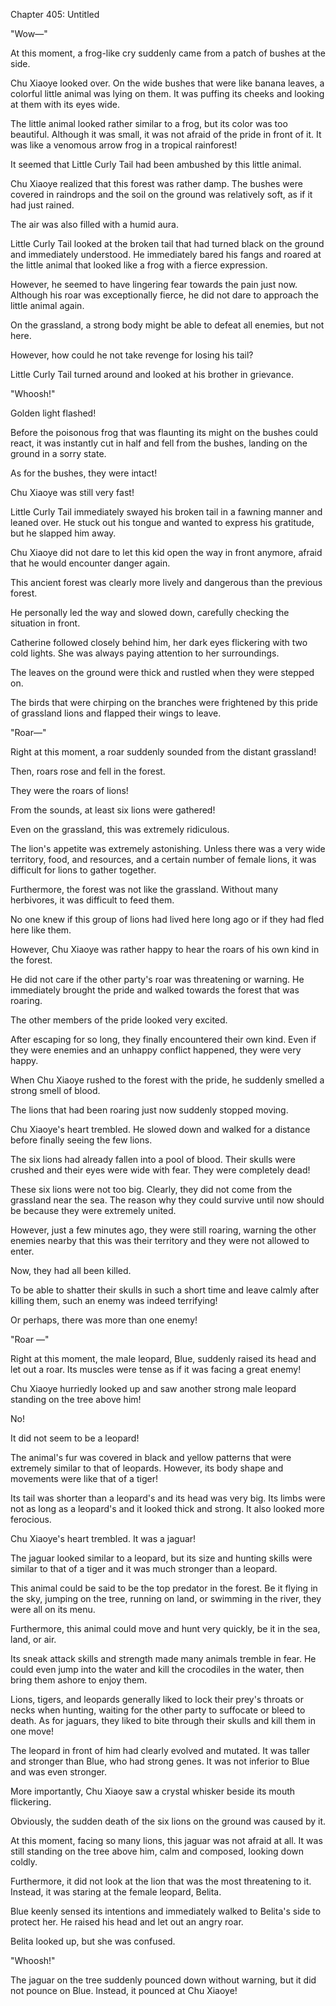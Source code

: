 Chapter 405: Untitled

"Wow—"

At this moment, a frog-like cry suddenly came from a patch of bushes at the side.

Chu Xiaoye looked over. On the wide bushes that were like banana leaves, a colorful little animal was lying on them. It was puffing its cheeks and looking at them with its eyes wide.

The little animal looked rather similar to a frog, but its color was too beautiful. Although it was small, it was not afraid of the pride in front of it. It was like a venomous arrow frog in a tropical rainforest\!

It seemed that Little Curly Tail had been ambushed by this little animal.

Chu Xiaoye realized that this forest was rather damp. The bushes were covered in raindrops and the soil on the ground was relatively soft, as if it had just rained.

The air was also filled with a humid aura.

Little Curly Tail looked at the broken tail that had turned black on the ground and immediately understood. He immediately bared his fangs and roared at the little animal that looked like a frog with a fierce expression.

However, he seemed to have lingering fear towards the pain just now. Although his roar was exceptionally fierce, he did not dare to approach the little animal again.

On the grassland, a strong body might be able to defeat all enemies, but not here.

However, how could he not take revenge for losing his tail?

Little Curly Tail turned around and looked at his brother in grievance.

"Whoosh\!"

Golden light flashed\!

Before the poisonous frog that was flaunting its might on the bushes could react, it was instantly cut in half and fell from the bushes, landing on the ground in a sorry state.

As for the bushes, they were intact\!

Chu Xiaoye was still very fast\!

Little Curly Tail immediately swayed his broken tail in a fawning manner and leaned over. He stuck out his tongue and wanted to express his gratitude, but he slapped him away.

Chu Xiaoye did not dare to let this kid open the way in front anymore, afraid that he would encounter danger again.

This ancient forest was clearly more lively and dangerous than the previous forest.

He personally led the way and slowed down, carefully checking the situation in front.

Catherine followed closely behind him, her dark eyes flickering with two cold lights. She was always paying attention to her surroundings.

The leaves on the ground were thick and rustled when they were stepped on.

The birds that were chirping on the branches were frightened by this pride of grassland lions and flapped their wings to leave.

"Roar—"

Right at this moment, a roar suddenly sounded from the distant grassland\!

Then, roars rose and fell in the forest.

They were the roars of lions\!

From the sounds, at least six lions were gathered\!

Even on the grassland, this was extremely ridiculous.

The lion's appetite was extremely astonishing. Unless there was a very wide territory, food, and resources, and a certain number of female lions, it was difficult for lions to gather together.

Furthermore, the forest was not like the grassland. Without many herbivores, it was difficult to feed them.

No one knew if this group of lions had lived here long ago or if they had fled here like them.

However, Chu Xiaoye was rather happy to hear the roars of his own kind in the forest.

He did not care if the other party's roar was threatening or warning. He immediately brought the pride and walked towards the forest that was roaring.

The other members of the pride looked very excited.

After escaping for so long, they finally encountered their own kind. Even if they were enemies and an unhappy conflict happened, they were very happy.

When Chu Xiaoye rushed to the forest with the pride, he suddenly smelled a strong smell of blood.

The lions that had been roaring just now suddenly stopped moving.

Chu Xiaoye's heart trembled. He slowed down and walked for a distance before finally seeing the few lions.

The six lions had already fallen into a pool of blood. Their skulls were crushed and their eyes were wide with fear. They were completely dead\!

These six lions were not too big. Clearly, they did not come from the grassland near the sea. The reason why they could survive until now should be because they were extremely united.

However, just a few minutes ago, they were still roaring, warning the other enemies nearby that this was their territory and they were not allowed to enter.

Now, they had all been killed.

To be able to shatter their skulls in such a short time and leave calmly after killing them, such an enemy was indeed terrifying\!

Or perhaps, there was more than one enemy\!

"Roar —"

Right at this moment, the male leopard, Blue, suddenly raised its head and let out a roar. Its muscles were tense as if it was facing a great enemy\!

Chu Xiaoye hurriedly looked up and saw another strong male leopard standing on the tree above him\!

No\!

It did not seem to be a leopard\!

The animal's fur was covered in black and yellow patterns that were extremely similar to that of leopards. However, its body shape and movements were like that of a tiger\!

Its tail was shorter than a leopard's and its head was very big. Its limbs were not as long as a leopard's and it looked thick and strong. It also looked more ferocious.

Chu Xiaoye's heart trembled. It was a jaguar\!

The jaguar looked similar to a leopard, but its size and hunting skills were similar to that of a tiger and it was much stronger than a leopard.

This animal could be said to be the top predator in the forest. Be it flying in the sky, jumping on the tree, running on land, or swimming in the river, they were all on its menu.

Furthermore, this animal could move and hunt very quickly, be it in the sea, land, or air.

Its sneak attack skills and strength made many animals tremble in fear. He could even jump into the water and kill the crocodiles in the water, then bring them ashore to enjoy them.

Lions, tigers, and leopards generally liked to lock their prey's throats or necks when hunting, waiting for the other party to suffocate or bleed to death. As for jaguars, they liked to bite through their skulls and kill them in one move\!

The leopard in front of him had clearly evolved and mutated. It was taller and stronger than Blue, who had strong genes. It was not inferior to Blue and was even stronger.

More importantly, Chu Xiaoye saw a crystal whisker beside its mouth flickering.

Obviously, the sudden death of the six lions on the ground was caused by it.

At this moment, facing so many lions, this jaguar was not afraid at all. It was still standing on the tree above him, calm and composed, looking down coldly.

Furthermore, it did not look at the lion that was the most threatening to it. Instead, it was staring at the female leopard, Belita.

Blue keenly sensed its intentions and immediately walked to Belita's side to protect her. He raised his head and let out an angry roar.

Belita looked up, but she was confused.

"Whoosh\!"

The jaguar on the tree suddenly pounced down without warning, but it did not pounce on Blue. Instead, it pounced at Chu Xiaoye\!